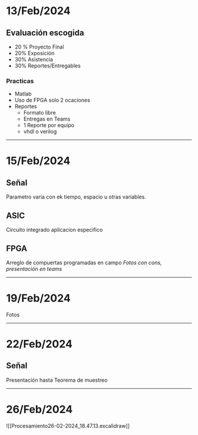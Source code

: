 # 13/Feb/2024
## Evaluación escogida
- 20 % Proyecto Final 
- 20% Exposición
- 30% Asistencia
- 30% Reportes/Entregables

### Practicas
- Matlab
- Uso de FPGA solo 2 ocaciones
- Reportes
	- Formato libre
	- Entregas en Teams
	- 1 Reporte por equipo
	- vhdl o verilog
----
# 15/Feb/2024
## Señal
Parametro varia con ek tiempo, espacio u otras variables.

## ASIC
Circuito integrado aplicacion especifico

## FPGA
Arreglo de compuertas programadas en campo
*Fotos con cons, presentación en teams*

----
# 19/Feb/2024
Fotos

---
# 22/Feb/2024
## Señal
Presentación hasta Teorema de muestreo

---
# 26/Feb/2024
![[Procesamiento26-02-2024_18.47.13.excalidraw]]
